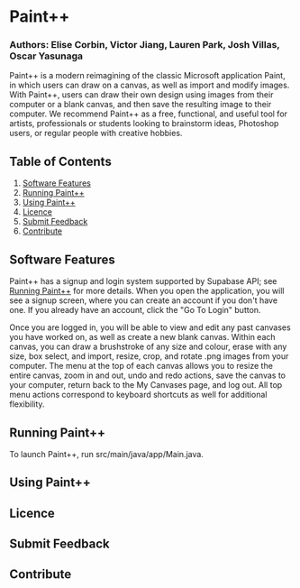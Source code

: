 # Paint++
### Authors: Elise Corbin, Victor Jiang, Lauren Park, Josh Villas, Oscar Yasunaga

Paint++ is a modern reimagining of the classic Microsoft application Paint, in which users
can draw on a canvas, as well as import and modify images. With Paint++, users can draw their
own design using images from their computer or a blank canvas, and then save the resulting image
to their computer. We recommend Paint++ as a free, functional, and useful tool for artists, 
professionals or students looking to brainstorm ideas, Photoshop users, or regular people with 
creative hobbies.

## Table of Contents
1. [Software Features](#software-features)
2. [Running Paint++](#running-paint++)
3. [Using Paint++](#using-paint++)
4. [Licence](#licence)
5. [Submit Feedback](#submit-feedback)
6. [Contribute](#contribute)

## Software Features
Paint++ has a signup and login system supported by Supabase API; see [Running Paint++](#running-paint++)
for more details. When you open the application, you will see a signup screen, where you
can create an account if you don't have one. If you already have an account, click the "Go To
Login" button.

Once you are logged in, you will be able to view and edit any past canvases you have worked
on, as well as create a new blank canvas. Within each canvas, you can draw a brushstroke of any
size and colour, erase with any size, box select, and import, resize, crop, and rotate .png images
from your computer. The menu at the top of each canvas allows you to resize the entire canvas, zoom in and out,
undo and redo actions, save the canvas to your computer, return back to the My Canvases page,
and log out. All top menu actions correspond to keyboard shortcuts as well for additional flexibility.

## Running Paint++
To launch Paint++, run src/main/java/app/Main.java.

## Using Paint++

## Licence

## Submit Feedback

## Contribute
